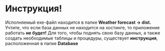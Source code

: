 <h1>Инструкция!</h1>
Исполняемый exe-файл находится в папке<b> Weather forecast -> dist. </b> 
Учтите, что если база данных не находится на хостинге, то приложение работать <b>не будет!</b> 
Для того, чтобы поднять свою базу данных, а также создать необходимые таблицы и процедуры, существует <b>инструкция</b>,
расположенная в папке <b>Database</b>
